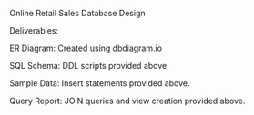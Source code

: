 Online Retail Sales Database Design


Deliverables:

ER Diagram: Created using dbdiagram.io

SQL Schema: DDL scripts provided above.

Sample Data: Insert statements provided above.

Query Report: JOIN queries and view creation provided above.
